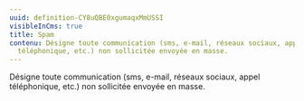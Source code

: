 ```yaml
---
uuid: definition-CY8uQBE0xgumaqxMmUSSI
visibleInCms: true
title: Spam
contenu: Désigne toute communication (sms, e-mail, réseaux sociaux, appel
  téléphonique, etc.) non sollicitée envoyée en masse.
---
```

<!--StartFragment-->

Désigne toute communication (sms, e-mail, réseaux sociaux, appel téléphonique, etc.) non sollicitée envoyée en masse.

<!--EndFragment-->